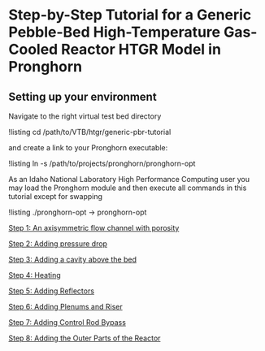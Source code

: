 # Step-by-Step Tutorial for a Generic Pebble-Bed High-Temperature Gas-Cooled Reactor HTGR Model in Pronghorn

## Setting up your environment

Navigate to the right virtual test bed directory

!listing
cd /path/to/VTB/htgr/generic-pbr-tutorial

and create a link to your Pronghorn executable:

!listing
ln -s /path/to/projects/pronghorn/pronghorn-opt

As an Idaho National Laboratory High Performance Computing user you may load the Pronghorn module and then
execute all commands in this tutorial except for swapping

!listing
./pronghorn-opt -> pronghorn-opt

[Step 1: An axisymmetric flow channel with porosity](generic-pbr-tutorial/step1.md)

[Step 2: Adding pressure drop](generic-pbr-tutorial/step2.md)

[Step 3: Adding a cavity above the bed](generic-pbr-tutorial/step3.md)

[Step 4: Heating](generic-pbr-tutorial/step4.md)

[Step 5: Adding Reflectors](generic-pbr-tutorial/step5.md)

[Step 6: Adding Plenums and Riser](generic-pbr-tutorial/step6.md)

[Step 7: Adding Control Rod Bypass](generic-pbr-tutorial/step7.md)

[Step 8: Adding the Outer Parts of the Reactor](generic-pbr-tutorial/step8.md)